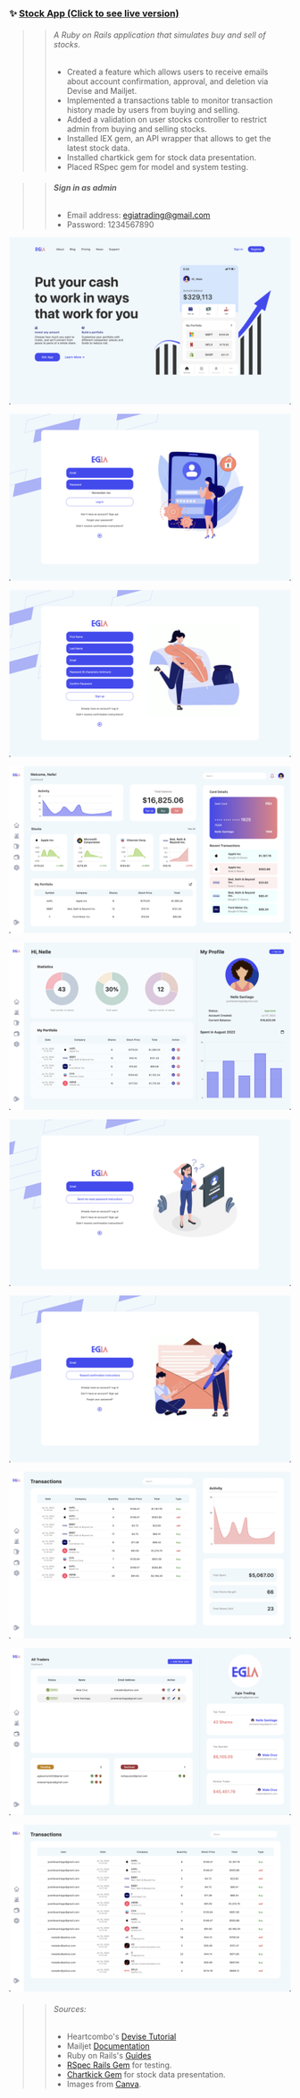 ### ✨ [Stock App (Click to see live version)](http://egia-trading.herokuapp.com)

>> ###### *A Ruby on Rails application that simulates buy and sell of stocks.*
>> - Created a feature which allows users to receive emails about account confirmation, approval, and deletion via Devise and Mailjet.
>> - Implemented a transactions table to monitor transaction history made by users from buying and selling.
>> - Added a validation on user stocks controller to restrict admin from buying and selling stocks.
>> - Installed IEX gem, an API wrapper that allows to get the latest stock data.
>> - Installed chartkick gem for stock data presentation.
>> - Placed RSpec gem for model and system testing.

>> ###### **Sign in as admin**
>> - Email address: egiatrading@gmail.com
>> - Password: 1234567890

![Home Page](app/assets/images/screenshots/home.png)

![Log In Page](app/assets/images/screenshots/login.png)

![Sign Up Page](app/assets/images/screenshots/register.png)

![Dashboard](app/assets/images/screenshots/dashboard.png)

![Portfolio Page](app/assets/images/screenshots/portfoliio.png) 

![Forgot Password Page](app/assets/images/screenshots/forgot.png)

![Resend Email Page](app/assets/images/screenshots/resend.png)

![Transactions Page](app/assets/images/screenshots/transactions.png) 

![Admin Dashboard](app/assets/images/screenshots/admindashboard.png) 

![All Transactions](app/assets/images/screenshots/alltransactions.png) 

>> ###### Sources:
>> - Heartcombo's [Devise Tutorial](https://github.com/heartcombo/devise)
>> - Mailjet [Documentation](https://dev.mailjet.com)
>> - Ruby on Rails's [Guides](https://guides.rubyonrails.org/v6.1/)
>> - [RSpec Rails Gem](https://github.com/rspec/rspec-rails) for testing.
>> - [Chartkick Gem](https://chartkick.com) for stock data presentation.
>> - Images from [Canva](https://www.canva.com).
